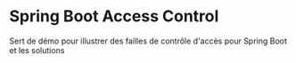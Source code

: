 # Spring Boot Access Control
Sert de démo pour illustrer des failles de contrôle d'accès pour Spring Boot et les solutions
